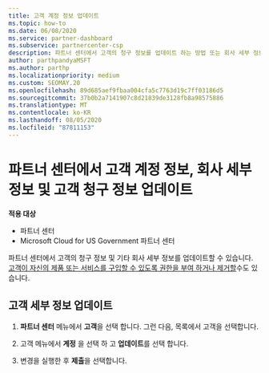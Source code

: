 ```yaml
---
title: 고객 계정 정보 업데이트
ms.topic: how-to
ms.date: 06/08/2020
ms.service: partner-dashboard
ms.subservice: partnercenter-csp
description: 파트너 센터에서 고객의 청구 정보를 업데이트 하는 방법 또는 회사 세부 정보를 업데이트 하는 방법을 알아봅니다.
author: parthpandyaMSFT
ms.author: parthp
ms.localizationpriority: medium
ms.custom: SEOMAY.20
ms.openlocfilehash: 89d685aef9fbaa004cfa5c7763d19c7ff03186d5
ms.sourcegitcommit: 37b0b2a7141907c8d21839de3128fb8a98575886
ms.translationtype: MT
ms.contentlocale: ko-KR
ms.lasthandoff: 08/05/2020
ms.locfileid: "87811153"
---
```

# <a name="update-customer-account-info-company-details-and-customer-billing-information-in-partner-center"></a>파트너 센터에서 고객 계정 정보, 회사 세부 정보 및 고객 청구 정보 업데이트

**적용 대상**

- 파트너 센터
- Microsoft Cloud for US Government 파트너 센터

파트너 센터에서 고객의 청구 정보 및 기타 회사 세부 정보를 업데이트할 수 있습니다. [고객이 자신의 제품 또는 서비스를 구입할 수 있도록 권한을 부여 하거나 제거할](give-customers-permission.md)수도 있습니다.

## <a name="update-customer-details"></a>고객 세부 정보 업데이트

1. **파트너 센터** 메뉴에서 **고객**을 선택 합니다. 그런 다음, 목록에서 고객을 선택합니다.

2. 고객 메뉴에서 **계정** 을 선택 하 고 **업데이트**를 선택 합니다.

3. 변경을 실행한 후 **제출**을 선택합니다.